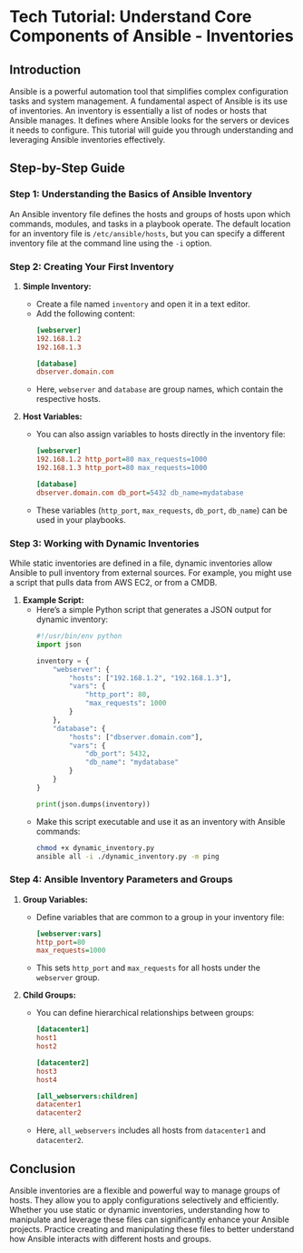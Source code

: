 # Tech Tutorial: Understand Core Components of Ansible - Inventories

## Introduction

Ansible is a powerful automation tool that simplifies complex configuration tasks and system management. A fundamental aspect of Ansible is its use of inventories. An inventory is essentially a list of nodes or hosts that Ansible manages. It defines where Ansible looks for the servers or devices it needs to configure. This tutorial will guide you through understanding and leveraging Ansible inventories effectively.

## Step-by-Step Guide

### Step 1: Understanding the Basics of Ansible Inventory

An Ansible inventory file defines the hosts and groups of hosts upon which commands, modules, and tasks in a playbook operate. The default location for an inventory file is `/etc/ansible/hosts`, but you can specify a different inventory file at the command line using the `-i` option.

### Step 2: Creating Your First Inventory

1. **Simple Inventory:**
   - Create a file named `inventory` and open it in a text editor.
   - Add the following content:
     ```ini
     [webserver]
     192.168.1.2
     192.168.1.3

     [database]
     dbserver.domain.com
     ```
   - Here, `webserver` and `database` are group names, which contain the respective hosts.

2. **Host Variables:**
   - You can also assign variables to hosts directly in the inventory file:
     ```ini
     [webserver]
     192.168.1.2 http_port=80 max_requests=1000
     192.168.1.3 http_port=80 max_requests=1000

     [database]
     dbserver.domain.com db_port=5432 db_name=mydatabase
     ```
   - These variables (`http_port`, `max_requests`, `db_port`, `db_name`) can be used in your playbooks.

### Step 3: Working with Dynamic Inventories

While static inventories are defined in a file, dynamic inventories allow Ansible to pull inventory from external sources. For example, you might use a script that pulls data from AWS EC2, or from a CMDB.

1. **Example Script:**
   - Here’s a simple Python script that generates a JSON output for dynamic inventory:
     ```python
     #!/usr/bin/env python
     import json

     inventory = {
         "webserver": {
             "hosts": ["192.168.1.2", "192.168.1.3"],
             "vars": {
                 "http_port": 80,
                 "max_requests": 1000
             }
         },
         "database": {
             "hosts": ["dbserver.domain.com"],
             "vars": {
                 "db_port": 5432,
                 "db_name": "mydatabase"
             }
         }
     }

     print(json.dumps(inventory))
     ```
   - Make this script executable and use it as an inventory with Ansible commands:
     ```bash
     chmod +x dynamic_inventory.py
     ansible all -i ./dynamic_inventory.py -m ping
     ```

### Step 4: Ansible Inventory Parameters and Groups

1. **Group Variables:**
   - Define variables that are common to a group in your inventory file:
     ```ini
     [webserver:vars]
     http_port=80
     max_requests=1000
     ```
   - This sets `http_port` and `max_requests` for all hosts under the `webserver` group.

2. **Child Groups:**
   - You can define hierarchical relationships between groups:
     ```ini
     [datacenter1]
     host1
     host2

     [datacenter2]
     host3
     host4

     [all_webservers:children]
     datacenter1
     datacenter2
     ```
   - Here, `all_webservers` includes all hosts from `datacenter1` and `datacenter2`.

## Conclusion

Ansible inventories are a flexible and powerful way to manage groups of hosts. They allow you to apply configurations selectively and efficiently. Whether you use static or dynamic inventories, understanding how to manipulate and leverage these files can significantly enhance your Ansible projects. Practice creating and manipulating these files to better understand how Ansible interacts with different hosts and groups.